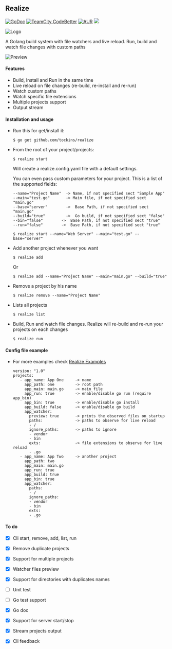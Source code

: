 ## Realize
[![GoDoc](https://img.shields.io/badge/documentation-godoc-blue.svg)](https://godoc.org/github.com/tockins/realize/realize)
[![TeamCity CodeBetter](https://img.shields.io/teamcity/codebetter/bt428.svg?maxAge=2592000?style=flat-square)](https://travis-ci.org/tockins/realize)
[![AUR](https://img.shields.io/aur/license/yaourt.svg?maxAge=2592000?style=flat-square)](https://raw.githubusercontent.com/tockins/realize/v1/LICENSE)
[![](https://img.shields.io/badge/realize-examples-yellow.svg)](https://github.com/tockins/realize-examples)


![Logo](http://i.imgur.com/8nr2s1b.jpg)

A Golang build system with file watchers and live reload. Run, build and watch file changes with custom paths

![Preview](http://i.imgur.com/XljkxAA.png)

#### Features

- Build, Install and Run in the same time
- Live reload on file changes (re-build, re-install and re-run)
- Watch custom paths
- Watch specific file extensions
- Multiple projects support
- Output stream

#### Installation and usage

- Run this for get/install it:

    ```
    $ go get github.com/tockins/realize
    ```
- From the root of your project/projects:

    ```
    $ realize start 
    ```
    Will create a realize.config.yaml file with a default settings.
    
    You can even pass custom parameters for your project. This is a list of the supported fields:
    
    ```
    --name="Project Name"  -> Name, if not specified sect "Sample App"    
    --main="test.go"       -> Main file, if not specified sect "main.go"    
    --base="server"        ->  Base Path, if not specified sect "main.go"    
    --build="true"         ->  Go build, if not specified sect "false"    
    --bin="false"        ->  Base Path, if not specified sect "true"    
    --run="false"        ->  Base Path, if not specified sect "true"    
    
    ```
    
    ```
    $ realize start --name="Web Server" --main="test.go" --base="server"
    ```
    
- Add another project whenever you want    

    ```
    $ realize add
    ``` 
    Or   
       
    ```
    $ realize add --name="Project Name" --main="main.go" --build="true"
    ```
- Remove a project by his name

    ```
    $ realize remove --name="Project Name"
    ```
- Lists all projects

    ```
    $ realize list
    ```
- Build, Run and watch file changes. Realize will re-build and re-run your projects on each changes

    ```
    $ realize run 
    ```

#### Config file example

- For more examples check [Realize Examples](https://github.com/tockins/realize-examples)
     
     ```
    version: "1.0"
    projects:
        - app_name: App One     -> name
          app_path: one         -> root path
          app_main: main.go     -> main file
          app_run: true         -> enable/disable go run (require app_bin)
          app_bin: true         -> enable/disable go install
          app_build: false      -> enable/disable go build
          app_watcher:
            preview: true       -> prints the observed files on startup
            paths:              -> paths to observe for live reload
            - /
            ignore_paths:       -> paths to ignore
            - vendor
            - bin
            exts:               -> file extensions to observe for live reload
            - .go
        - app_name: App Two     -> another project
          app_path: two
          app_main: main.go
          app_run: true
          app_build: true
          app_bin: true
          app_watcher:
            paths:
            - /
            ignore_paths:
            - vendor
            - bin
            exts:
            - .go 
    ```                    

#### To do
- [x] Cli start, remove, add, list, run
- [x] Remove duplicate projects
- [x] Support for multiple projects
- [x] Watcher files preview
- [x] Support for directories with duplicates names
- [ ] Unit test
- [ ] Go test support
- [x] Go doc
- [x] Support for server start/stop 
- [x] Stream projects output
- [x] Cli feedback



